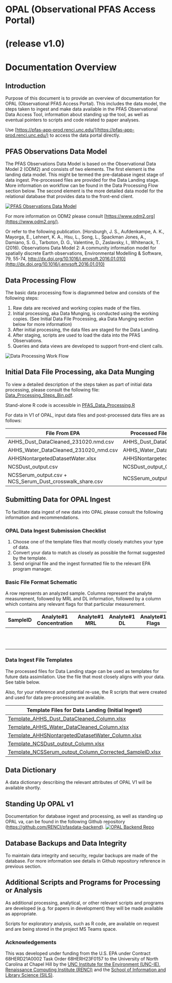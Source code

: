 # OPAL (Observational PFAS Access Portal)
# (release v1.0)
# Documentation Overview 

## Introduction
Purpose of this document is to provide an overview of documentation for OPAL (Observational PFAS Access Portal). This includes the data model, the steps taken to ingest and make data available in the PFAS Observational Data Access Tool, information about standing up the tool, as well as eventual pointers to scripts and code related to paper analyses.

Use [https://pfas-app-prod.renci.unc.edu/](https://pfas-app-prod.renci.unc.edu/) to access the data portal directly.

<!--- Comment: May need to add info about the portal being restricted and how to request access. --->

## PFAS Observations Data Model
The PFAS Observations Data Model is based on the Observational Data Model 2 (ODM2) and consists of two elements.  The first element is the landing data model.  This might be termed the pre-database ingest stage of data ingest.  Pre-processed files are provided for the Data Landing stage. More information on workflow can be found in the Data Processing Flow section below. The second element is the more detailed data model for the relational database that provides data to the front-end client.

[![PFAS Observations Data Model](images/pfasobsdatamodelv4.1.jpg)](miscfiles/PfasObservationDataModelV4.1.pdf)

For more information on ODM2 please consult [https://www.odm2.org](https://www.odm2.org/).

Or refer to the following publication.
[Horsburgh, J. S., Aufdenkampe, A. K., Mayorga, E., Lehnert, K. A., Hsu, L., Song, L., Spackman Jones, A., Damiano, S. G., Tarboton, D. G., Valentine, D., Zaslavsky, I., Whitenack, T. (2016). Observations Data Model 2: A community information model for spatially discrete Earth observations, Environmental Modelling & Software, 79, 55-74, http://dx.doi.org/10.1016/j.envsoft.2016.01.010](http://dx.doi.org/10.1016/j.envsoft.2016.01.010)

## Data Processing Flow
The basic data processing flow is diagrammed below and consists of the following steps:
1.	Raw data are received and working copies made of the files.
2.	Initial processing, aka Data Munging, is conducted using the working copies. (See Initial Data File Processing, aka Data Munging section below for more information)
3.	After initial processing, the data files are staged for the Data Landing.
4.	After staging, scripts are used to load the data into the PFAS Observations.
5.	Queries and data views are developed to support front-end client calls.

![Data Processing Work Flow](images/dataprocessingworkflow.jpg)

## Initial Data File Processing, aka Data Munging
To view a detailed description of the steps taken as part of initial data processing, please consult the following file: [Data_Processing_Steps_Bin.pdf](miscfiles/Data_processing_Steps_Bin.pdf).

Stand-alone R code is accessible in [PFAS_Data_Processing.R](scriptfiles/PFAS_Data_Processing.R)

For data in V1 of OPAL, input data files and post-processed data files are as follows:

| File From EPA                        |  Processed File for Data Landing (Initial Ingest) |
| ------------------------------------ | ------------------------------------------------- |
| AHHS_Dust_DataCleaned_231020.nmd.csv | AHHS_Dust_DataCleaned_231020_nmd_Column.csv       |
| AHHS_Water_DataCleaned_231020_nmd.csv | AHHS_Water_DataCleaned_231020_nmd_Column.csv     |
| AHHSNontargetedDatasetWater.xlsx | AHHSNontargetedDatasetWater_Column.csv                |
| NCSDust_output.csv | NCSDust_output_Column.csv                                           |
| NCSSerum_output.csv + NCS_Serum_Dust_crosswalk_share.csv | 	NCSSerum_output_Column_Corrected_SampleID.csv |


## Submitting Data for OPAL Ingest
To facilitate data ingest of new data into OPAL please consult the following information and recommendations.

### OPAL Data Ingest Submission Checklist
1. Choose one of the template files that mostly closely matches your type of data.
2. Convert your data to match as closely as possible the format suggested by the template.
3. Send original file and the ingest formatted file to the relevant EPA program manager.

### Basic File Format Schematic
A row represents an analyzed sample. Columns represent the analyte measurement, followed by MRL and DL information, followed by a column which contains any relevant flags for that particular measurement.

| SampleID | Analyte#1 Concentration | Analyte#1 MRL | Analyte#1 DL | Analyte#1 Flags | … repeat for each analyte |
| -------- | ----------------------- | ------------- | ------------ | --------------- | ------------------------- |
| <string> | <numeric> | <numeric> | <numeric> | <string> | … repeat concentration/MRL/DLF/Flags for each analyte |

### Data Ingest File Templates
The processed files for Data Landing stage can be used as templates for future data assimilation. Use the file that most closely aligns with your data. See table below.

Also, for your reference and potential re-use, the R scripts that were created and used for data pre-processing are available. 

|  Template Files for Data Landing (Initial Ingest)  |
| ------------------------------------------------- |
| [Template_AHHS_Dust_DataCleaned_Column.xlsx](templates/Template_AHHS_Dust_DataCleaned_Column.xlsx)        |
| [Template_AHHS_Water_DataCleaned_Column.xlsx](templates/Template_AHHS_Water_DataCleaned_Column.xlsx)       |
|[Template_AHHSNontargetedDatasetWater_Column.xlsx](templates/Template_AHHSNontargetedDatasetWater_Column.xlsx)               |
| [Template_NCSDust_output_Column.xlsx](templates/Template_NCSDust_output_Column.xlsx)                                           |
| [Template_NCSSerum_output_Column_Corrected_SampleID.xlsx](templates/Template_NCSSerum_output_Column_Corrected_SampleID.xlsx) |

## Data Dictionary
A data dictionary describing the relevant attributes of OPAL V1 will be available shortly.

## Standing Up OPAL v1
Documentation for database ingest and processing, as well as standing up OPAL va, can be found in the following Github repository (https://github.com/RENCI/pfasdata-backend). 
[![OPAL Backend Repo](images/opalbackendrepo.jpg)](https://github.com/RENCI/pfasdata-backend)

## Database Backups and Data Integrity
To maintain data integrity and security, regular backups are made of the database. For more information see details in Github repository reference in previous section.

## Additional Scripts and Programs for Processing or Analysis

As additional processing, analytical, or other relevant scripts and programs are developed (e.g. for papers in development) they will be made available as appropriate.

Scripts for exploratory analysis, such as R code, are available on request and are being stored in the project MS Teams space.

### Acknowledgements
This was developed under funding from the U.S. EPA under Contract 68HERD21A0002 Task Order 68HERH23F0157 to the University of North Carolina at Chapel Hill by the [UNC Institute for the Environment (UNC-IE)](https://ie.unc.edu/), [Renaissance Computing Institute (RENCI)](https://renci.org/) and the [School of Information and Library Science (SILS)](https://sils.unc.edu/).

